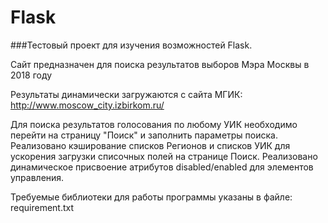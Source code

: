 # Flask

###Тестовый проект для изучения возможностей Flask.

Сайт предназначен для поиска результатов выборов Мэра Москвы в 2018 году

Результаты динамически загружаются с сайта МГИК:
http://www.moscow_city.izbirkom.ru/

Для поиска результатов голосования по любому УИК необходимо перейти на страницу "Поиск" и заполнить параметры поиска.
Реализовано кэширование списков Регионов и списков УИК для ускорения загрузки списочных полей на странице Поиск.
Реализовано динамическое присвоение атрибутов disabled/enabled для элементов управления.

Требуемые библиотеки для работы программы указаны в файле:
requirement.txt 




